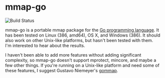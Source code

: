 mmap-go
=======

![Build Status](https://github.com/edsrzf/mmap-go/actions/workflows/build-test.yml/badge.svg)

mmap-go is a portable mmap package for the [Go programming language](http://golang.org).
It has been tested on Linux (386, amd64), OS X, and Windows (386). It should also
work on other Unix-like platforms, but hasn't been tested with them. I'm interested
to hear about the results.

I haven't been able to add more features without adding significant complexity,
so mmap-go doesn't support mprotect, mincore, and maybe a few other things.
If you're running on a Unix-like platform and need some of these features,
I suggest Gustavo Niemeyer's [gommap](http://labix.org/gommap).
